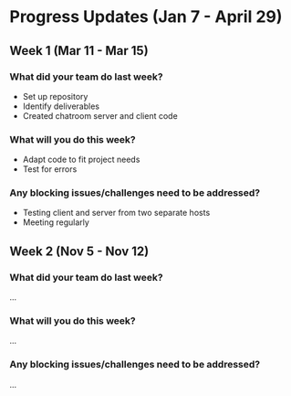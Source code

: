 # Progress Updates (Jan 7 - April 29)

## Week 1 (Mar 11 - Mar 15)

### What did your team do last week?
* Set up repository
* Identify deliverables
* Created chatroom server and client code

### What will you do this week?
* Adapt code to fit project needs
* Test for errors

### Any blocking issues/challenges need to be addressed?
* Testing client and server from two separate hosts
* Meeting regularly


## Week 2 (Nov 5 - Nov 12)

### What did your team do last week?
...

### What will you do this week?
...

### Any blocking issues/challenges need to be addressed?
...